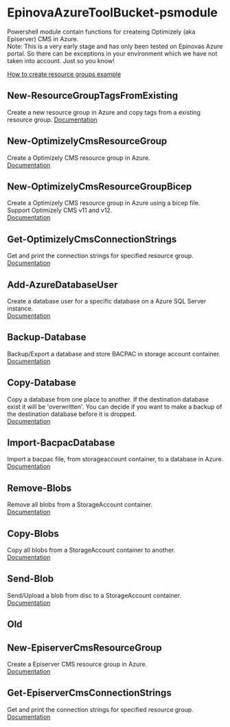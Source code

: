 # EpinovaAzureToolBucket-psmodule
Powershell module contain functions for createing Optimizely (aka Episerver) CMS in Azure.  
Note: This is a very early stage and has only been tested on Epinovas Azure portal. So there can be exceptions in your environment which we have not taken into account. Just so you know!  

[How to create resource groups example](Documentation/CreateResourceGroup/CreateResourceGroup.md)

## New-ResourceGroupTagsFromExisting
Create a new resource group in Azure and copy tags from a existing resource group.
[Documentation](Documentation/New-ResourceGroupTagsFromExisting/New-OptimizelyCmsResourceGroup.md)

## New-OptimizelyCmsResourceGroup
Create a Optimizely CMS resource group in Azure.  
[Documentation](Documentation/New-OptimizelyCmsResourceGroup/New-OptimizelyCmsResourceGroup.md)
  
## New-OptimizelyCmsResourceGroupBicep  
Create a Optimizely CMS resource group in Azure using a bicep file. Support Optimizely CMS v11 and v12.  
[Documentation](Documentation/New-OptimizelyCmsResourceGroupBicep/New-OptimizelyCmsResourceGroupBicep.md)  

## Get-OptimizelyCmsConnectionStrings
Get and print the connection strings for specified resource group.  
[Documentation](Documentation/Get-OptimizelyCmsConnectionStrings/Get-OptimizelyCmsConnectionStrings.md)

## Add-AzureDatabaseUser
Create a database user for a specific database on a Azure SQL Server instance.  
[Documentation](Documentation/Add-AzureDatabaseUser/Add-AzureDatabaseUser.md)

## Backup-Database
Backup/Export a database and store BACPAC in storage account container.  
[Documentation](Documentation/Backup-Database/Backup-Database.md)

## Copy-Database
Copy a database from one place to another. If the destination database exist it will be 'overwritten'. You can decide if you want to make a backup of the destination database before it is dropped.  
[Documentation](Documentation/Copy-Database/Copy-Database.md)

## Import-BacpacDatabase
Import a bacpac file, from storageaccount container, to a database in Azure.  
[Documentation](Documentation/Import-BacpacDatabase/Import-BacpacDatabase.md)  

## Remove-Blobs
Remove all blobs from a StorageAccount container.  
[Documentation](Documentation/Remove-Blobs/Remove-Blobs.md)

## Copy-Blobs
Copy all blobs from a StorageAccount container to another.  
[Documentation](Documentation/Copy-Blobs/Copy-Blobs.md)

## Send-Blob
Send/Upload a blob from disc to a StorageAccount container.  
[Documentation](Documentation/Send-Blob/Send-Blob.md)

## Old
## New-EpiserverCmsResourceGroup
Create a Episerver CMS resource group in Azure.  
[Documentation](Documentation/New-EpiserverCmsResourceGroup/New-EpiserverCmsResourceGroup.md)
  
## Get-EpiserverCmsConnectionStrings
Get and print the connection strings for specified resource group.  
[Documentation](Documentation/Get-EpiserverCmsConnectionStrings/Get-EpiserverCmsConnectionStrings.md)
